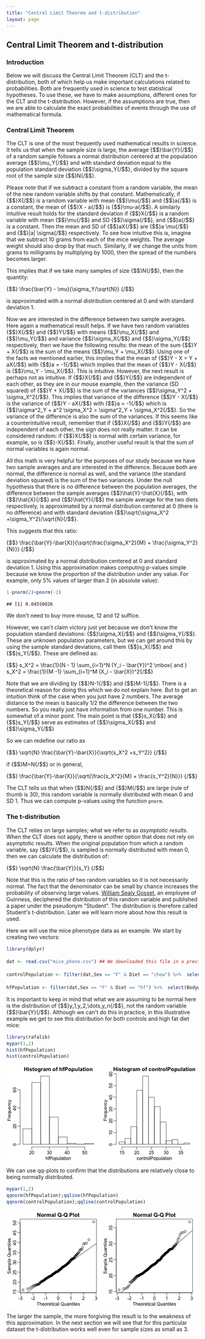 ```yaml
---
title: "Central Limit Theorem and t-distribution"
layout: page
---
```





## Central Limit Theorem and t-distribution

### Introduction

Below we will discuss the Central Limit Theorem (CLT) and the t-distribution, both of which help us make important calculations related to probabilities. Both are frequently used in science to test statistical hypotheses. To use these, we have to make assumptions, different ones for the CLT and the t-distribution. However, if the assumptions are true, then we are able to calculate the exact probabilities of events through the use of mathematical formula.

### Central Limit Theorem 

The CLT is one of the most frequently used mathematical results in science. It tells us that when the sample size is large, the average {$$}\bar{Y}{/$$} of a random sample follows a normal distribution centered at the population average {$$}\mu_Y{/$$} and with standard deviation equal to the population standard deviation {$$}\sigma_Y{/$$}, divided by the square root of the sample size {$$}N{/$$}. 

Please note that if we subtract a constant from a random variable, the mean of the new random variable shifts by that constant. Mathematically, if {$$}X{/$$} is a random variable with mean {$$}\mu{/$$} and {$$}a{/$$} is a constant, the mean of {$$}X - a{/$$} is {$$}\mu-a{/$$}. A similarly intuitive result holds for the standard deviation if {$$}X{/$$} is a random variable with mean {$$}\mu{/$$} and SD {$$}\sigma{/$$}, and {$$}a{/$$} is a constant. Then the mean and SD of {$$}aX{/$$} are {$$}a \mu{/$$} and {$$}\|a\| \sigma{/$$} respectively. To see how intuitive this is, imagine that we subtract 10 grams from each of the mice weights. The average weight should also drop by that much. Similarly, if we change the units from grams to milligrams by multiplying by 1000, then the spread of the numbers becomes larger.

This implies that if we take many samples of size {$$}N{/$$}, then the quantity: 

{$$}
\frac{\bar{Y} - \mu}{\sigma_Y/\sqrt{N}}
{/$$}

is approximated with a normal distribution centered at 0 and with standard deviation 1.

Now we are interested in the difference between two sample averages. Here again a mathematical result helps. If we have two random variables {$$}X{/$$} and {$$}Y{/$$} with means {$$}\mu_X{/$$} and {$$}\mu_Y{/$$} and variance {$$}\sigma_X{/$$} and {$$}\sigma_Y{/$$} respectively, then we have the following results: the mean of the sum {$$}Y + X{/$$} is the sum of the means {$$}\mu_Y + \mu_X{/$$}. Using one of the facts we mentioned earlier, this implies that the mean of {$$}Y - X = Y + aX{/$$} with {$$}a = -1{/$$} which implies that the mean of {$$}Y - X{/$$} is {$$}\mu_Y - \mu_X{/$$}. This is intuitive. However, the next result is perhaps not as intuitive.  If {$$}X{/$$} and {$$}Y{/$$} are independent of each other, as they are in our mouse example, then the variance (SD squared) of {$$}Y + X{/$$} is the sum of the variances {$$}\sigma_Y^2 + \sigma_X^2{/$$}. This implies that variance of the difference {$$}Y - X{/$$} is the variance of {$$}Y - aX{/$$} with {$$}a = -1{/$$} which is {$$}\sigma^2_Y + a^2 \sigma_X^2 = \sigma^2_Y + \sigma_X^2{/$$}. So the variance of the difference is also the sum of the variances. If this seems like a counterintuitive result, remember that if {$$}X{/$$} and {$$}Y{/$$} are independent of each other, the sign does not really matter. It can be considered random: if {$$}X{/$$} is normal with certain variance, for example, so is {$$}-X{/$$}.  Finally, another useful result is that the sum of normal variables is again normal.

All this math is very helpful for the purposes of our study because we have two sample averages and are interested in the difference. Because both are normal, the difference is normal as well, and the variance (the standard deviation squared) is the sum of the two variances.
Under the null hypothesis that there is no difference between the population averages, the difference between the sample averages {$$}\hat{Y}-\hat{X}{/$$}, with {$$}\hat{X}{/$$} and {$$}\hat{Y}{/$$} the sample average for the two diets respectively, is approximated by a normal distribution centered at 0 (there is no difference) and with standard deviation {$$}\sqrt{\sigma_X^2 +\sigma_Y^2}/\sqrt{N}{/$$}. 

This suggests that this ratio:

{$$}
\frac{\bar{Y}-\bar{X}}{\sqrt{\frac{\sigma_X^2}{M} + \frac{\sigma_Y^2}{N}}}
{/$$}

is approximated by a normal distribution centered at 0 and standard deviation 1.  Using this approximation makes computing p-values simple because we know the proportion of the distribution under any value. For example, only 5% values of larger than 2 (in absolute value):

```r
1-pnorm(2)+pnorm(-2)
```

```
## [1] 0.04550026
```
We don't need to buy more mouse, 12 and 12 suffice.

However, we can't claim victory just yet because we don't know the population standard deviations: {$$}\sigma_X{/$$} and {$$}\sigma_Y{/$$}. These are unknown population parameters, but we can get around this by using the sample standard deviations, call them {$$}s_X{/$$} and {$$}s_Y{/$$}. These are defined as: 

{$$} s_X^2 = \frac{1}{N - 1} \sum_{i=1}^N (Y_i - \bar{Y})^2  \mbox{ and } s_X^2 = \frac{1}{M  -1} \sum_{i=1}^M (X_i - \bar{X})^2{/$$}

Note that we are dividing by {$$}N-1{/$$} and {$$}M-1{/$$}. There is a theoretical reason for doing this which we do not explain here. But to get an intuition think of the case when you just have 2 numbers. The average distance to the mean is basically 1/2 the difference between the two numbers. So you really just have information from one number. This is somewhat of a minor point. The main point is that {$$}s_X{/$$} and {$$}s_Y{/$$} serve as estimates of {$$}\sigma_X{/$$} and {$$}\sigma_Y{/$$}

So we can redefine our ratio as

{$$}
\sqrt{N} \frac{\bar{Y}-\bar{X}}{\sqrt{s_X^2 +s_Y^2}}
{/$$}

if {$$}M=N{/$$} or in general,

{$$}
\frac{\bar{Y}-\bar{X}}{\sqrt{\frac{s_X^2}{M} + \frac{s_Y^2}{N}}}
{/$$}

The CLT tells us that when {$$}N{/$$} and {$$}M{/$$} are large (rule of thumb is 30), this random variable is normally distributed with mean 0 and SD 1. Thus we can compute p-values using the function `pnorm`.

### The t-distribution

The CLT relies on large samples; what we refer to as _asymptotic results_. When the CLT does not apply, there is another option that does not rely on asymptotic results. When the original population from which a random variable, say {$$}Y{/$$}, is sampled is normally distributed with mean 0, then we can calculate the distribution of: 

{$$}
\sqrt{N} \frac{\bar{Y}}{s_Y}
{/$$}

Note that this is the ratio of two random variables so it is not necessarily normal. The fact that the denominator can be small by chance increases the probability of observing large values. [William Sealy Gosset](http://en.wikipedia.org/wiki/William_Sealy_Gosset), an employee of Guinness, deciphered the distribution of this random variable and published a paper under the pseudonym "Student". The distribution is therefore called Student's t-distribution. Later we will learn more about how this result is used.

Here we will use the mice phenotype data as an example. We start by creating two vectors: 


```r
library(dplyr)

dat <- read.csv("mice_pheno.csv") ## We downloaded this file in a previous section

controlPopulation <- filter(dat,Sex == "F" & Diet == "chow") %>%  select(Bodyweight) %>% unlist

hfPopulation <- filter(dat,Sex == "F" & Diet == "hf") %>%  select(Bodyweight) %>% unlist
```

It is important to keep in mind that what we are assuming to be normal here is the distribution of {$$}y_1,y_2,\dots,y_n{/$$}, not the random variable {$$}\bar{Y}{/$$}. Although we can't do this in practice, in this illustrative example we get to see this distribution for both controls and high fat diet mice:


```r
library(rafalib)
mypar(1,2)
hist(hfPopulation)
hist(controlPopulation)
```

![plot of chunk unnamed-chunk-3](images/clt_and_t-distribution-unnamed-chunk-3-1.png) 

We can use qq-plots to confirm that the distributions are relatively close to being normally distributed.


```r
mypar(1,2)
qqnorm(hfPopulation);qqline(hfPopulation)
qqnorm(controlPopulation);qqline(controlPopulation)
```

![plot of chunk unnamed-chunk-4](images/clt_and_t-distribution-unnamed-chunk-4-1.png) 

The larger the sample, the more forgiving the result is to the weakness of this approximation. In the next section we will see that for this particular dataset the t-distribution works well even for sample sizes as small as 3.

